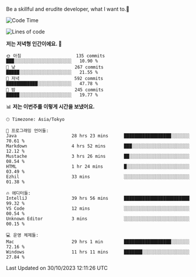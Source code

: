 Be a skillful and erudite developer, what I want to.👶

<!--START_SECTION:waka-->
![Code Time](http://img.shields.io/badge/Code%20Time-60%20hrs%2058%20mins-blue)

![Lines of code](https://img.shields.io/badge/%EC%A0%80%EB%8A%94%20%EC%97%AC%ED%83%9C%EA%B9%8C%EC%A7%80%20-726.0%20thousand%20%EC%A4%84%EC%9D%98%20%EC%BD%94%EB%93%9C%EB%A5%BC%20%EC%9E%91%EC%84%B1%ED%96%88%EC%96%B4%EC%9A%94.-blue)

**저는 저녁형 인간이에요. 🦉** 

```text
🌞 아침                     135 commits         ███░░░░░░░░░░░░░░░░░░░░░░   10.90 % 
🌆 낮　                     267 commits         █████░░░░░░░░░░░░░░░░░░░░   21.55 % 
🌃 저녁                     592 commits         ████████████░░░░░░░░░░░░░   47.78 % 
🌙 밤　                     245 commits         █████░░░░░░░░░░░░░░░░░░░░   19.77 % 
```


📊 **저는 이번주를 이렇게 시간을 보냈어요.** 

```text
🕑︎ Timezone: Asia/Tokyo

💬 프로그래밍 언어들: 
Java                     28 hrs 23 mins      ██████████████████░░░░░░░   70.61 % 
Markdown                 4 hrs 52 mins       ███░░░░░░░░░░░░░░░░░░░░░░   12.12 % 
Mustache                 3 hrs 26 mins       ██░░░░░░░░░░░░░░░░░░░░░░░   08.54 % 
HTML                     1 hr 24 mins        █░░░░░░░░░░░░░░░░░░░░░░░░   03.49 % 
Ezhil                    33 mins             ░░░░░░░░░░░░░░░░░░░░░░░░░   01.38 % 

🔥 에디터들: 
IntelliJ                 39 hrs 56 mins      █████████████████████████   99.32 % 
VS Code                  12 mins             ░░░░░░░░░░░░░░░░░░░░░░░░░   00.54 % 
Unknown Editor           3 mins              ░░░░░░░░░░░░░░░░░░░░░░░░░   00.15 % 

💻 운영 체제들: 
Mac                      29 hrs 1 min        ██████████████████░░░░░░░   72.16 % 
Windows                  11 hrs 11 mins      ███████░░░░░░░░░░░░░░░░░░   27.84 % 
```


 Last Updated on 30/10/2023 12:11:26 UTC
<!--END_SECTION:waka-->
